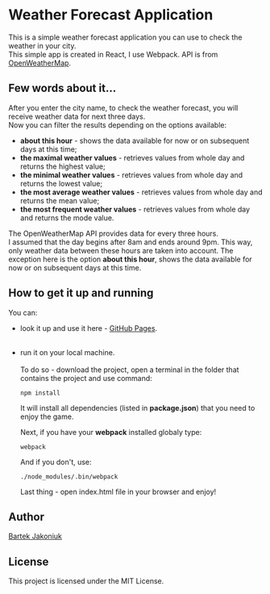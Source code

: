 # Weather Forecast Application

This is a simple weather forecast application you can use to check the weather in your city.<br />
This simple app is created in React, I use Webpack.
API is from [OpenWeatherMap](https://openweathermap.org/).

## Few words about it...
After you enter the city name, to check the weather forecast, you will receive weather data for next three days.<br />
Now you can filter the results depending on the options available:<br />
* **about this hour** - shows the data available for now or on subsequent days at this time;<br />
* **the maximal weather values** - retrieves values from whole day and returns the highest value;<br />
* **the minimal weather values** - retrieves values from whole day and returns the lowest value;<br />
* **the most average weather values** - retrieves values from whole day and returns the mean value;<br />
* **the most frequent weather values** - retrieves values from whole day and returns the mode value.<br />

The OpenWeatherMap API provides data for every three hours.<br />
I assumed that the day begins after 8am and ends around 9pm. This way, only weather data between these hours are taken into account. The exception here is the option **about this hour**, shows the data available for now or on subsequent days at this time.<br />

## How to get it up and running

You can:
* look it up and use it here - [GitHub Pages](https://bajako.github.io/weather_forecast_app/). <br /><br />
* run it on your local machine.<br /><br />
  To do so - download the project, open a terminal in the folder that contains the project and use command:
  ```
  npm install
  ```
  It will install all dependencies (listed in **package.json**) that you need to enjoy the game.
  
  Next, if you have your **webpack** installed globaly type:
  ```
  webpack
  ```
  And if you don't, use:
  ```
  ./node_modules/.bin/webpack
  ```
  Last thing - open index.html file in your browser and enjoy! 
  
 ## Author
 [Bartek Jakoniuk](https://github.com/bajako)
 
 ## License
 This project is licensed under the MIT License.
 
 

